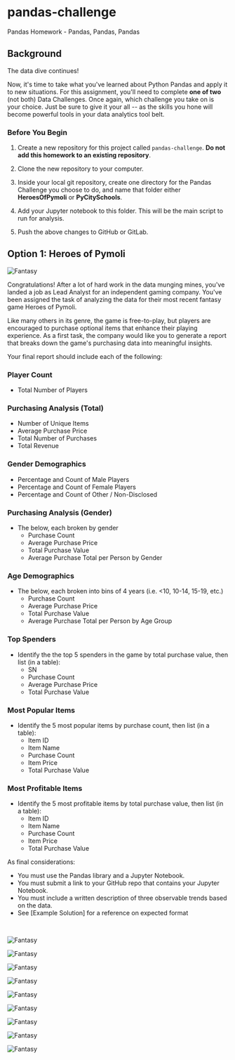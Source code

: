 # pandas-challenge
Pandas Homework - Pandas, Pandas, Pandas

## Background

The data dive continues!

Now, it's time to take what you've learned about Python Pandas and apply it to new situations. For this assignment, you'll need to complete **one of two** (not both)  Data Challenges. Once again, which challenge you take on is your choice. Just be sure to give it your all -- as the skills you hone will become powerful tools in your data analytics tool belt.

### Before You Begin

1. Create a new repository for this project called `pandas-challenge`. **Do not add this homework to an existing repository**.

2. Clone the new repository to your computer.

3. Inside your local git repository, create one directory for the Pandas Challenge you choose to do, and name that folder either **HeroesOfPymoli** or  **PyCitySchools**.

4. Add your Jupyter notebook to this folder. This will be the main script to run for analysis.

5. Push the above changes to GitHub or GitLab.

## Option 1: Heroes of Pymoli

![Fantasy](HeroesOfPymoli/Images/Fantasy.png)

Congratulations! After a lot of hard work in the data munging mines, you've landed a job as Lead Analyst for an independent gaming company. You've been assigned the task of analyzing the data for their most recent fantasy game Heroes of Pymoli.

Like many others in its genre, the game is free-to-play, but players are encouraged to purchase optional items that enhance their playing experience. As a first task, the company would like you to generate a report that breaks down the game's purchasing data into meaningful insights.

Your final report should include each of the following:

### Player Count

* Total Number of Players

### Purchasing Analysis (Total)

* Number of Unique Items
* Average Purchase Price
* Total Number of Purchases
* Total Revenue

### Gender Demographics

* Percentage and Count of Male Players
* Percentage and Count of Female Players
* Percentage and Count of Other / Non-Disclosed

### Purchasing Analysis (Gender)

* The below, each broken by gender
  * Purchase Count
  * Average Purchase Price
  * Total Purchase Value
  * Average Purchase Total per Person by Gender

### Age Demographics

* The below, each broken into bins of 4 years (i.e. &lt;10, 10-14, 15-19, etc.)
  * Purchase Count
  * Average Purchase Price
  * Total Purchase Value
  * Average Purchase Total per Person by Age Group

### Top Spenders

* Identify the the top 5 spenders in the game by total purchase value, then list (in a table):
  * SN
  * Purchase Count
  * Average Purchase Price
  * Total Purchase Value

### Most Popular Items

* Identify the 5 most popular items by purchase count, then list (in a table):
  * Item ID
  * Item Name
  * Purchase Count
  * Item Price
  * Total Purchase Value

### Most Profitable Items

* Identify the 5 most profitable items by total purchase value, then list (in a table):
  * Item ID
  * Item Name
  * Purchase Count
  * Item Price
  * Total Purchase Value

As final considerations:

* You must use the Pandas library and a Jupyter Notebook.
* You must submit a link to your GitHub repo that contains your Jupyter Notebook.
* You must include a written description of three observable trends based on the data.
* See [Example Solution] for a reference on expected format

 <br />


![Fantasy](HeroesOfPymoli/Images/TotalPlayers.png)

![Fantasy](HeroesOfPymoli/Images/PurchasingAnalysis.png)

![Fantasy](HeroesOfPymoli/Images/Gender.png)

![Fantasy](HeroesOfPymoli/Images/Genderpurchase.png)

![Fantasy](HeroesOfPymoli/Images/AgeDemo.png) 

![Fantasy](HeroesOfPymoli/Images/Agepurchase.png)

![Fantasy](HeroesOfPymoli/Images/TopSpend.png)

![Fantasy](HeroesOfPymoli/Images/Mostpolular.png)

![Fantasy](HeroesOfPymoli/Images/Mostprofitable.png)